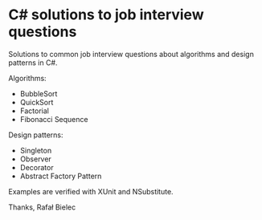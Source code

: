 # C# solutions to job interview questions
Solutions to common job interview questions about algorithms and design patterns in C#.

Algorithms:
* BubbleSort
* QuickSort
* Factorial
* Fibonacci Sequence

Design patterns:
* Singleton
* Observer
* Decorator
* Abstract Factory Pattern

Examples are verified with XUnit and NSubstitute.

Thanks,
Rafał Bielec
